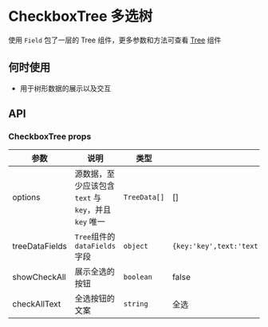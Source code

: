 # CheckboxTree 多选树

使用 `Field` 包了一层的 Tree 组件，更多参数和方法可查看 [Tree](#/!components!index?type=Tree&tab=docs) 组件

## 何时使用

- 用于树形数据的展示以及交互

## API

### CheckboxTree props

| 参数 | 说明 | 类型 | 默认值 |
| --- | --- | --- | --- |
| options | 源数据，至少应该包含 `text` 与 `key`，并且 `key` 唯一 | `TreeData[]` | [] |
| treeDataFields | `Tree`组件的`dataFields`字段 | `object` | `{key:'key',text:'text',children:'children',parentKey:'parentKey'}` |
| showCheckAll | 展示全选的按钮 | `boolean` | false |
| checkAllText | 全选按钮的文案 | `string` | 全选 |
